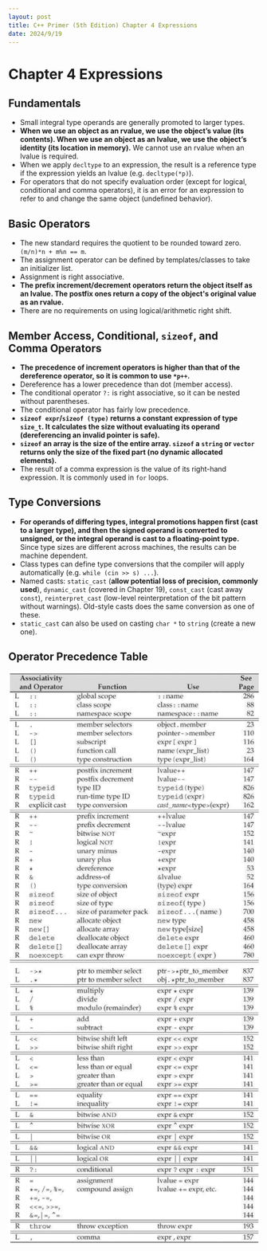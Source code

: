 ```yaml
---
layout: post
title: C++ Primer (5th Edition) Chapter 4 Expressions
date: 2024/9/19
---
```


# Chapter 4 Expressions

## Fundamentals

- Small integral type operands are generally promoted to larger types.
- **When we use an object as an rvalue, we use the object’s value (its contents). When we use an object as an lvalue, we use the object’s identity (its location in memory).** We cannot use an rvalue when an lvalue is required.
- When we apply `decltype` to an expression, the result is a reference type if the expression yields an lvalue (e.g. `decltype(*p)`).
- For operators that do not specify evaluation order (except for logical, conditional and comma operators), it is an error for an expression to refer to and change the same object (undefined behavior).

## Basic Operators

- The new standard requires the quotient to be rounded toward zero. `(m/n)*n + m%n == m`.
- The assignment operator can be defined by templates/classes to take an initializer list.
- Assignment is right associative.
- **The prefix increment/decrement operators return the object itself as an lvalue. The postfix ones return a copy of the object's original value as an rvalue.**
- There are no requirements on using logical/arithmetic right shift.

## Member Access, Conditional, `sizeof`, and Comma Operators

- **The precedence of increment operators is higher than that of the dereference operator, so it is common to use `*p++`.**
- Dereference has a lower precedence than dot (member access).
- The conditional operator `?:` is right associative, so it can be nested without parentheses.
- The conditional operator has fairly low precedence.
- **`sizeof expr`/`sizeof (type)` returns a constant expression of type `size_t`. It calculates the size without evaluating its operand (dereferencing an invalid pointer is safe).**
- **`sizeof` an array is the size of the entire array. `sizeof` a `string` or `vector` returns only the size of the fixed part (no dynamic allocated elements).**
- The result of a comma expression is the value of its right-hand expression. It is commonly used in `for` loops.

## Type Conversions

- **For operands of differing types, integral promotions happen first (cast to a larger type), and then the signed operand is converted to unsigned, or the integral operand is cast to a floating-point type.** Since type sizes are different across machines, the results can be machine dependent.
- Class types can define type conversions that the compiler will apply automatically (e.g. `while (cin >> s) ...`).
- Named casts: `static_cast` (**allow potential loss of precision, commonly used**), `dynamic_cast` (covered in Chapter 19), `const_cast` (cast away `const`), `reinterpret_cast` (low-level reinterpretation of the bit pattern without warnings). Old-style casts does the same conversion as one of these.
- `static_cast` can also be used on casting `char *` to `string` (create a new one).

## Operator Precedence Table

<img src="./attachments/Pasted image 20240919174802.png">
<img src="./attachments/Pasted image 20240919174815.png">
